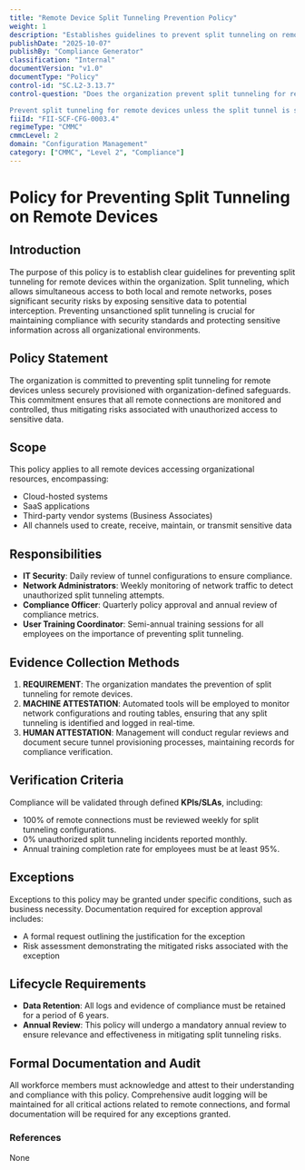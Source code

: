 ```yaml
---
title: "Remote Device Split Tunneling Prevention Policy"
weight: 1
description: "Establishes guidelines to prevent split tunneling on remote devices, ensuring secure access to organizational resources and protecting sensitive data."
publishDate: "2025-10-07"
publishBy: "Compliance Generator"
classification: "Internal"
documentVersion: "v1.0"
documentType: "Policy"
control-id: "SC.L2-3.13.7"
control-question: "Does the organization prevent split tunneling for remote devices unless the split tunnel is securely provisioned using organization-defined safeguards?

Prevent split tunneling for remote devices unless the split tunnel is securely provisioned using organization-defined safeguards?"
fiiId: "FII-SCF-CFG-0003.4"
regimeType: "CMMC"
cmmcLevel: 2
domain: "Configuration Management"
category: ["CMMC", "Level 2", "Compliance"]
---
```


# Policy for Preventing Split Tunneling on Remote Devices

## Introduction
The purpose of this policy is to establish clear guidelines for preventing split tunneling for remote devices within the organization. Split tunneling, which allows simultaneous access to both local and remote networks, poses significant security risks by exposing sensitive data to potential interception. Preventing unsanctioned split tunneling is crucial for maintaining compliance with security standards and protecting sensitive information across all organizational environments.

## Policy Statement
The organization is committed to preventing split tunneling for remote devices unless securely provisioned with organization-defined safeguards. This commitment ensures that all remote connections are monitored and controlled, thus mitigating risks associated with unauthorized access to sensitive data.

## Scope
This policy applies to all remote devices accessing organizational resources, encompassing:
- Cloud-hosted systems
- SaaS applications
- Third-party vendor systems (Business Associates)
- All channels used to create, receive, maintain, or transmit sensitive data

## Responsibilities
- **IT Security**: Daily review of tunnel configurations to ensure compliance.
- **Network Administrators**: Weekly monitoring of network traffic to detect unauthorized split tunneling attempts.
- **Compliance Officer**: Quarterly policy approval and annual review of compliance metrics.
- **User Training Coordinator**: Semi-annual training sessions for all employees on the importance of preventing split tunneling.

## Evidence Collection Methods
1. **REQUIREMENT**: The organization mandates the prevention of split tunneling for remote devices.
2. **MACHINE ATTESTATION**: Automated tools will be employed to monitor network configurations and routing tables, ensuring that any split tunneling is identified and logged in real-time.
3. **HUMAN ATTESTATION**: Management will conduct regular reviews and document secure tunnel provisioning processes, maintaining records for compliance verification.

## Verification Criteria
Compliance will be validated through defined **KPIs/SLAs**, including:
- 100% of remote connections must be reviewed weekly for split tunneling configurations.
- 0% unauthorized split tunneling incidents reported monthly.
- Annual training completion rate for employees must be at least 95%.

## Exceptions
Exceptions to this policy may be granted under specific conditions, such as business necessity. Documentation required for exception approval includes:
- A formal request outlining the justification for the exception
- Risk assessment demonstrating the mitigated risks associated with the exception

## Lifecycle Requirements
- **Data Retention**: All logs and evidence of compliance must be retained for a period of 6 years.
- **Annual Review**: This policy will undergo a mandatory annual review to ensure relevance and effectiveness in mitigating split tunneling risks.

## Formal Documentation and Audit
All workforce members must acknowledge and attest to their understanding and compliance with this policy. Comprehensive audit logging will be maintained for all critical actions related to remote connections, and formal documentation will be required for any exceptions granted.

### References
None